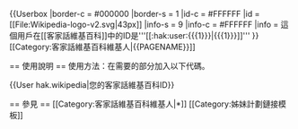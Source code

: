 {{Userbox
  |border-c = #000000
  |border-s = 1
  |id-c     = #FFFFFF
  |id       = [[File:Wikipedia-logo-v2.svg|43px]]
  |info-s   = 9
  |info-c   = #FFFFFF
  |info     = 這個用戶在[[客家話維基百科]]中的ID是'''[[:hak:user:{{{1}}}|{{{1}}}]]'''
}}<includeonly>[[Category:客家話維基百科維基人|{{PAGENAME}}]]</includeonly><noinclude>




== 使用說明 ==
使用方法：在需要的部分加入以下代碼。

<nowiki>{{User hak.wikipedia|您的客家話維基百科ID}}</nowiki>

== 參見 ==
[[Category:客家話維基百科維基人|*]]
[[Category:姊妹計劃鏈接模板]]
</noinclude>